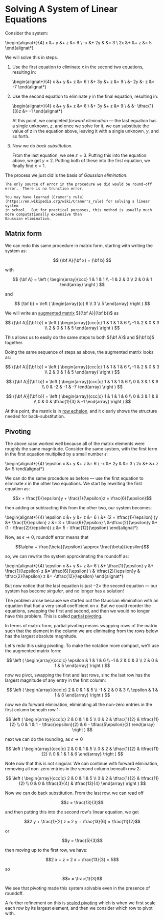 Solving A System of Linear Equations
====================================

Consider the system:

\begin{alignat*}{4}
 x &+ y    &+ z  &= 6 \\
-x &+ 2y   &     &= 3 \\
2x &+      &+ z  &= 5
\end{alignat*}

We will solve this in steps.

1. Use the first equation to eliminate $x$ in the second two equations, resulting in:

   \begin{alignat*}{4}
    x &+ y    &+ z  &= 6 \\
      &+ 3y   &+ z  &= 9 \\
      &- 2y   &- z  &= -7
   \end{alignat*}

2. Use the second equation to eliminate $y$ in the final equation, resulting in:

   \begin{alignat*}{4}
    x &+ y    &+ z  &= 6 \\
      &+ 3y   &+ z  &= 9 \\
      &       &- \tfrac{1}{3}z  &= -1
   \end{alignat*}

   At this point, we completed _forward elimination_ &mdash; the last
   equation has a single unknown, $z$, and once we solve for it, we can
   substitute the value of $z$ in the equation above, leaving it with a
   single unknown, $y$, and so forth.

3. Now we do _back substitution_.

   From the last equation, we see $z = 3$. Putting this into the
   equation above, we get $y = 2$.  Putting both of these into the
   first equation, we finally find $x = 1$.

The process we just did is the basis of _Gaussian elimination_.

```{note}
The only source of error in the procedure we did would be round-off error.  There is no trunction error.
```

```{note}
You may have learned [Cramer's rule](https://en.wikipedia.org/wiki/Cramer's_rule) for solving a linear system
in school.  But for practical purposes, this method is usually much more computationally expensive than
Gaussian elimination.
```


Matrix form
-----------

We can redo this same procedure in matrix form, starting with writing the system as:

$$
{\bf A}{\bf x} = {\bf b}
$$

with

$$
{\bf A} = \left ( \begin{array}{ccc}
                     1  &  1  &  1 \\
                    -1  &  2  &  0 \\
                     2  &  0  &  1 \end{array} \right )
$$

and

$$
{\bf b} = \left ( \begin{array}{c} 6 \\ 3 \\ 5 \end{array} \right )
$$

We will write an [augmented matrix](https://en.wikipedia.org/wiki/Augmented_matrix) $({\bf A}|{\bf b})$ as

$$
({\bf A}|{\bf b}) = \left ( \begin{array}{ccc|c}
                     1  &  1  &  1 & 6 \\
                    -1  &  2  &  0 & 3 \\
                     2  &  0  &  1 & 5 \end{array} \right )
$$

This allows us to easily do the same steps to both ${\bf A}$ and ${\bf b}$ together.

Doing the same sequence of steps as above, the augmented matrix looks as:


$$
({\bf A}|{\bf b}) = \left ( \begin{array}{ccc|c}
                     1  &  1  &  1 & 6 \\
                    -1  &  2  &  0 & 3 \\
                     2  &  0  &  1 & 5 \end{array} \right )
$$

$$
({\bf A}|{\bf b}) = \left ( \begin{array}{ccc|c}
                     1  &  1  &  1 & 6 \\
                     0  &  3  &  1 & 9 \\
                     0  & -2  & -1 & -7 \end{array} \right )
$$

$$
({\bf A}|{\bf b}) = \left ( \begin{array}{ccc|c}
                     1  &  1  &  1 & 6 \\
                     0  &  3  &  1 & 9 \\
                     0  &  0  &  \tfrac{1}{3} & -1 \end{array} \right )
$$

At this point, the matrix is in [row echelon](https://en.wikipedia.org/wiki/Row_echelon_form), and it
clearly shows the structure needed for back-substitution.


Pivoting
--------

The above case worked well because all of the matrix elements were
roughly the same magnitude.  Consider the same system, with the first
term in the first equation multiplied by a small number $\epsilon$:

\begin{alignat*}{4}
 \epsilon x &+ y    &+ z  &= 6 \\
-x &+ 2y   &     &= 3 \\
2x &+      &+ z  &= 5
\end{alignat*}

We can do the same procedure as before &mdash; use the first equation to
eliminate $x$ in the other two equations.  We start by rewriting the first
equation as:

$$x + \frac{1}{\epsilon}y + \frac{1}{\epsilon}z = \frac{6}{\epsilon}$$

then adding or subtracting this from the other two, our system becomes:

\begin{alignat*}{4}
 \epsilon x &+ y                             &+ z                            &= 6 \\
            &+ (2 + \tfrac{1}{\epsilon} )y   &+  \frac{1}{\epsilon} z        &= 3 + \tfrac{6}{\epsilon} \\
            &-\tfrac{2}{\epsilon}y           &+ (1 - \tfrac{2}{\epsilon}) z  &= 5 - \tfrac{12}{\epsilon}
\end{alignat*}

Now, as $\epsilon \rightarrow 0$, roundoff error means that

$$\alpha + \frac{\beta}{\epsilon} \approx \frac{\beta}{\epsilon}$$

so, we can rewrite the system approximating the roundoff as:

\begin{alignat*}{4}
 \epsilon x &+ y                             &+ z                            &= 6 \\
            &+ \tfrac{1}{\epsilon} y   &+  \frac{1}{\epsilon} z        &= \tfrac{6}{\epsilon} \\
            &-\tfrac{2}{\epsilon}y           &- \tfrac{2}{\epsilon} z  &= -\tfrac{12}{\epsilon}
\end{alignat*}

But now notice that the last equation is just $-2\times$ the second
equation &mdash; our system has become _singular_, and no longer has
a solution!

The problem arose because we started out the Gaussian elimination with
an equation that had a very small coefficient on $x$.  But we could
reorder the equations, swapping the first and second, and then we
would no longer have this problem.  This is called [partial
pivoting](https://en.wikipedia.org/wiki/Pivot_element#Partial,_rook,_and_complete_pivoting).

In terms of matrix form, partial pivoting means swapping rows of the
matrix such that the element in the column we are eliminating from the
rows below has the largest absolute magnitude.

Let's redo this using pivoting.  To make the notation more compact, we'll use the
augmented matrix form:

$$
\left ( \begin{array}{ccc|c}
       \epsilon  &  1  &  1 & 6 \\
       -1  &  2  &  0 & 3 \\
       2  &  0  &  1 & 5 \end{array} \right )
$$

now we pivot, swapping the first and last rows, sinc the last row has the 
largest magnitude of any entry in the first column:

$$
\left ( \begin{array}{ccc|c}
       2  &  0  &  1 & 5 \\
       -1  &  2  &  0 & 3 \\
       \epsilon  &  1  &  1 & 6 \end{array} \right )
$$

now we do forward elimination, eliminating all the non-zero entries in the first
column beneath row 1:

$$
\left ( \begin{array}{ccc|c}
       2  &  0  &  1 & 5 \\
       0  &  2  &  \tfrac{1}{2} & \tfrac{11}{2} \\
       0  &  1  &  1 - \tfrac{\epsilon}{2} & 6 - \tfrac{5\epsilon}{2} \end{array} \right )
$$

next we can do the rounding, as $\epsilon \rightarrow 0$

$$
\left ( \begin{array}{ccc|c}
       2  &  0  &  1 & 5 \\
       0  &  2  &  \tfrac{1}{2} & \tfrac{11}{2} \\
       0  &  1  &  1 & 6 \end{array} \right )
$$

Note now that this is not singular.  We can continue with forward elimination, removing
all non-zero entries in the second column beneath row 2:

$$
\left ( \begin{array}{ccc|c}
       2  &  0  &  1 & 5 \\
       0  &  2  &  \tfrac{1}{2} & \tfrac{11}{2} \\
       0  &  0  &  \tfrac{3}{4} & \tfrac{13}{4} \end{array} \right )
$$

Now we can do back substitution.  From the last row, we can read off 

$$z = \frac{13}{3}$$

and then putting this into the second row's linear equation, we get

$$2 y + \frac{1}{2} z = 2 y + \frac{13}{6} = \frac{11}{2}$$

or 

$$y = \frac{5}{3}$$

then moving up to the first row, we have:

$$2 x + z = 2 x + \frac{13}{3} = 5$$

so

$$x = \frac{1}{3}$$

We see that pivoting made this system solvable even in the presence of roundoff.


A further refinement on this is [scaled
pivoting](https://en.wikipedia.org/wiki/Pivot_element#Scaled_pivoting)
which is when we first scale each row by its largest element, and then
we consider which row to pivot with.

